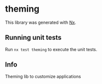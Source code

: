 # theming

This library was generated with [Nx](https://nx.dev).

## Running unit tests

Run `nx test theming` to execute the unit tests.

## Info

Theming lib to customize applications
